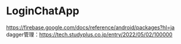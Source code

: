 # LoginChatApp

https://firebase.google.com/docs/reference/android/packages?hl=ja<br>
dagger管理：https://tech.studyplus.co.jp/entry/2022/05/02/100000
